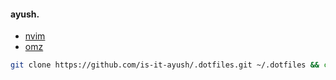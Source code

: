 #### ayush.

- [nvim](https://github.com/neovim/neovim/wiki/Building-Neovim)
- [omz](https://github.com/ohmyzsh/ohmyzsh/tree/master#basic-installation)

```sh
git clone https://github.com/is-it-ayush/.dotfiles.git ~/.dotfiles && cd ~/.dotfiles && chmod +x install && bash install
```
